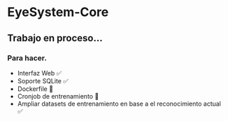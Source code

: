 # EyeSystem-Core

## Trabajo en proceso...
### Para hacer.
- Interfaz Web ✅
- Soporte SQLite ✅
- Dockerfile 🛑
- Cronjob de entrenamiento 🛑
- Ampliar datasets de entrenamiento en base a el reconocimiento actual ✅
